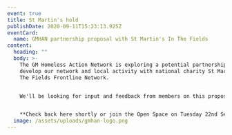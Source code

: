 ```yaml
---
event: true
title: St Martin's hold
publishDate: 2020-09-11T15:23:13.925Z
eventCard:
  name: GMHAN partnership proposal with St Martin's In The Fields
content:
  heading: ""
  body: >-
    The GM Homeless Action Network is exploring a potential partnership to
    develop our network and local activity with national charity St Martins In
    The Fields Frontline Network.


    We'll be looking for input and feedback from members on this proposal, as soon as a proposed outline for the partnership has been agreed by both groups.


    **Check back here shortly or join the Open Space on Tuesday 22nd Sept for more info!**
  image: /assets/uploads/gmhan-logo.png
---
```

